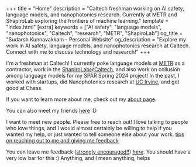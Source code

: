 +++
title = "Home"
description = "Caltech freshman working on AI safety, language models, and nanophotonics research. Currently at METR and ShapiroLab exploring the frontiers of machine learning."
template = "index.html"
[extra]
keywords = ["AI safety", "language models", "nanophotonics", "Caltech", "research", "METR", "ShapiroLab"]
og_title = "Sudarsh Kunnavakkam - Personal Website"
og_description = "Explore my work in AI safety, language models, and nanophotonics research at Caltech. Connect with me to discuss technology and research!"
+++

I'm a freshman at Caltech! I currently poke language models at [METR](https://metr.org/) as a contractor, work in the [ShapiroLab@Caltech](https://shapirolab.caltech.edu/), and also work on collusion among language models for my SPAR Spring 2024 project! In the past, I worked with startups, did Nanophotonics research at [UC Irvine](https://sites.google.com/uci.edu/lee-lab/home), and got good at Chess. 

If you want to learn more about me, check out my [about page](/about). 

You can also meet my friends [here](/friends.html) :D

I want to meet new people. Please free to reach out! I love talking to people who love things, and I would almost certainly be willing to help if you wanted my help, or just wanted to tell someone else about your work. [tips on reaching out to me and giving me feedback](/about/#reaching-out-to-me)

You can leave me feedback (<u>strongly encouraged!!</u>) *[here](https://sudarsh.com/feedback)*. You should have a very low bar for this :) Anything, and I mean anything, helps